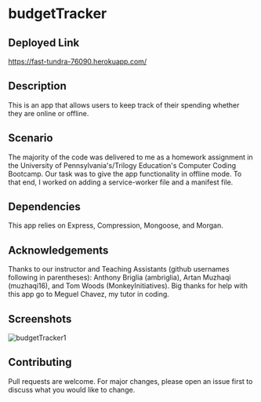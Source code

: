 # budgetTracker

## Deployed Link
https://fast-tundra-76090.herokuapp.com/

## Description
This is an app that allows users to keep track of their spending whether they are online or offline.

## Scenario
The majority of the code was delivered to me as a homework assignment in the University of Pennsylvania's/Trilogy Education's Computer Coding Bootcamp. Our task was to give the app functionality in offline mode. To that end, I worked on adding a service-worker file and a manifest file. 

## Dependencies

This app relies on Express, Compression, Mongoose, and Morgan.

## Acknowledgements
Thanks to our instructor and Teaching Assistants (github usernames following in parentheses): Anthony Briglia (ambriglia), Artan Muzhaqi (muzhaqi16), and Tom Woods (MonkeyInitiatives). Big thanks for help with this app go to Meguel Chavez, my tutor in coding.

## Screenshots

![budgetTracker1](https://user-images.githubusercontent.com/59940368/86605487-c4f93780-bf74-11ea-8b7f-3096c3b25264.png)

## Contributing
Pull requests are welcome. For major changes, please open an issue first to discuss what you would like to change. 




